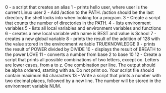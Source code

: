 0 - a script that creates an alias
1 - prints hello user, where user is the current Linux user
2 - Add /action to the PATH. /action should be the last directory the shell looks into when looking for a program.
3 - Create a script that counts the number of directories in the PATH.
4 - lists environment variables
5 - lists all local variables and environment variables and functions
6 - creates a new local variable with name is BEST and value is School
7 - creates a new global variable
8 - prints the result of the addition of 128 with the value stored in the environment variable TRUEKNOWLEDGE
9 - prints the result of POWER divided by DIVIDE
10 - displays the result of BREATH to the power LOVE
11 - converts a number from base 2 to base 10
12 - Create a script that prints all possible combinations of two letters, except oo. Letters are lower cases, from a to z. One combination per line. The output should be alpha ordered, starting with aa. Do not print oo. Your script file should contain maximum 64 characters
13 - Write a script that prints a number with two decimal places, followed by a new line. The number will be stored in the environment variable NUM.
